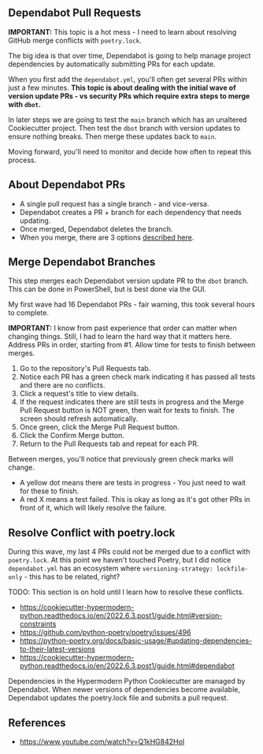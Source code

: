 ## Dependabot Pull Requests

**IMPORTANT:** This topic is a hot mess - I need to learn about resolving GitHub merge conflicts with `poetry.lock`.

The big idea is that over time, Dependabot is going to help manage project dependencies by automatically submitting PRs for each update.

When you first add the `dependabot.yml`, you'll often get several PRs within just a few minutes. **This topic is about dealing with the initial wave of version update PRs - vs security PRs which require extra steps to merge with `dbot`.**

In later steps we are going to test the `main` branch which has an unaltered Cookiecutter project. Then test the `dbot` branch with version updates to ensure nothing breaks. Then merge these updates back to `main`.

Moving forward, you'll need to monitor and decide how often to repeat this process.

## About Dependabot PRs

- A single pull request has a single branch - and vice-versa.
- Dependabot creates a PR + branch for each dependency that needs updating.
- Once merged, Dependabot deletes the branch.
- When you merge, there are 3 options [described here](https://docs.github.com/en/pull-requests/collaborating-with-pull-requests/incorporating-changes-from-a-pull-request/about-pull-request-merges).

## Merge Dependabot Branches

This step merges each Dependabot version update PR to the `dbot` branch. This can be done in PowerShell, but is best done via the GUI.

My first wave had 16 Dependabot PRs - fair warning, this took several hours to complete.

**IMPORTANT:** I know from past experience that order can matter when changing things. Still, I had to learn the hard way that it matters here. Address PRs in order, starting from #1. Allow time for tests to finish between merges.

1. Go to the repository's Pull Requests tab.
2. Notice each PR has a green check mark indicating it has passed all tests and there are no conflicts.
3. Click a request's title to view details.
4. If the request indicates there are still tests in progress and the Merge Pull Request button is NOT green, then wait for tests to finish. The screen should refresh automatically.
5. Once green, click the Merge Pull Request button.
6. Click the Confirm Merge button.
7. Return to the Pull Requests tab and repeat for each PR.

Between merges, you'll notice that previously green check marks will change.

- A yellow dot means there are tests in progress - You just need to wait for these to finish.
- A red X means a test failed. This is okay as long as it's got other PRs in front of it, which will likely resolve the failure.

## Resolve Conflict with poetry.lock

During this wave, my last 4 PRs could not be merged due to a conflict with `poetry.lock`. At this point we haven't touched Poetry, but I did notice `dependabot.yml` has an ecosystem where `versioning-strategy: lockfile-only` - this has to be related, right?

TODO: This section is on hold until I learn how to resolve these conflicts.

- https://cookiecutter-hypermodern-python.readthedocs.io/en/2022.6.3.post1/guide.html#version-constraints
- https://github.com/python-poetry/poetry/issues/496
- https://python-poetry.org/docs/basic-usage/#updating-dependencies-to-their-latest-versions
- https://cookiecutter-hypermodern-python.readthedocs.io/en/2022.6.3.post1/guide.html#dependabot

Dependencies in the Hypermodern Python Cookiecutter are managed by Dependabot. When newer versions of dependencies become available, Dependabot updates the poetry.lock file and submits a pull request.

## References

- https://www.youtube.com/watch?v=Q1kHG842HoI
